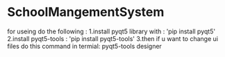 ﻿# SchoolMangementSystem
for useing do the following :
  1.install pyqt5 library with : 'pip install pyqt5'
  2.install pyqt5-tools : 'pip install pyqt5-tools'
  3.then if u want to change ui files do this command in termial: pyqt5-tools designer
